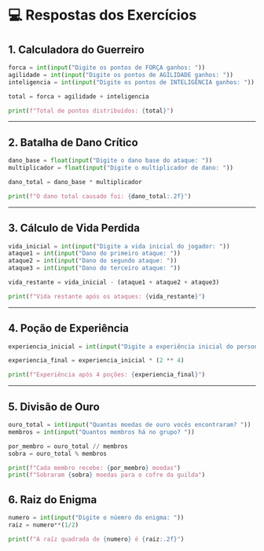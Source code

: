 
# 💻 Respostas dos Exercícios

## 1. Calculadora do Guerreiro
```python
forca = int(input("Digite os pontos de FORÇA ganhos: "))
agilidade = int(input("Digite os pontos de AGILIDADE ganhos: "))
inteligencia = int(input("Digite os pontos de INTELIGÊNCIA ganhos: "))

total = forca + agilidade + inteligencia

print(f"Total de pontos distribuídos: {total}")
```

---

## 2. Batalha de Dano Crítico
```python
dano_base = float(input("Digite o dano base do ataque: "))
multiplicador = float(input("Digite o multiplicador de dano: "))

dano_total = dano_base * multiplicador

print(f"O dano total causado foi: {dano_total:.2f}")
```

---

## 3. Cálculo de Vida Perdida
```python
vida_inicial = int(input("Digite a vida inicial do jogador: "))
ataque1 = int(input("Dano do primeiro ataque: "))
ataque2 = int(input("Dano do segundo ataque: "))
ataque3 = int(input("Dano do terceiro ataque: "))

vida_restante = vida_inicial - (ataque1 + ataque2 + ataque3)

print(f"Vida restante após os ataques: {vida_restante}")
```
---

## 4. Poção de Experiência
```python
experiencia_inicial = int(input("Digite a experiência inicial do personagem: "))

experiencia_final = experiencia_inicial * (2 ** 4)

print(f"Experiência após 4 poções: {experiencia_final}")
```
---

## 5. Divisão de Ouro
```python
ouro_total = int(input("Quantas moedas de ouro vocês encontraram? "))
membros = int(input("Quantos membros há no grupo? "))

por_membro = ouro_total // membros
sobra = ouro_total % membros

print(f"Cada membro recebe: {por_membro} moedas")
print(f"Sobraram {sobra} moedas para o cofre da guilda")
```

## 6. Raiz do Enigma
```python
numero = int(input("Digite o núemro do enigma: "))
raiz = numero**(1/2)

print(f"A raíz quadrada de {numero} é {raiz:.2f}")
```
